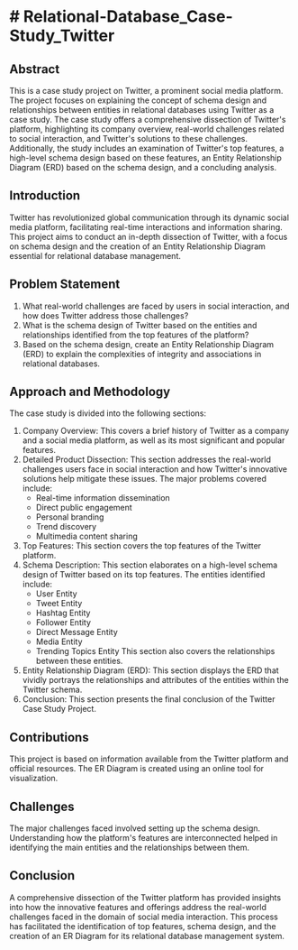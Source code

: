 # # Relational-Database_Case-Study_Twitter

## Abstract
This is a case study project on Twitter, a prominent social media platform. The project focuses on explaining the concept of schema design and relationships between entities in relational databases using Twitter as a case study. The case study offers a comprehensive dissection of Twitter's platform, highlighting its company overview, real-world challenges related to social interaction, and Twitter's solutions to these challenges. Additionally, the study includes an examination of Twitter's top features, a high-level schema design based on these features, an Entity Relationship Diagram (ERD) based on the schema design, and a concluding analysis.

## Introduction
Twitter has revolutionized global communication through its dynamic social media platform, facilitating real-time interactions and information sharing. This project aims to conduct an in-depth dissection of Twitter, with a focus on schema design and the creation of an Entity Relationship Diagram essential for relational database management.

## Problem Statement
1. What real-world challenges are faced by users in social interaction, and how does Twitter address those challenges?
2. What is the schema design of Twitter based on the entities and relationships identified from the top features of the platform?
3. Based on the schema design, create an Entity Relationship Diagram (ERD) to explain the complexities of integrity and associations in relational databases.

## Approach and Methodology
The case study is divided into the following sections:
1. Company Overview: This covers a brief history of Twitter as a company and a social media platform, as well as its most significant and popular features.
2. Detailed Product Dissection: This section addresses the real-world challenges users face in social interaction and how Twitter's innovative solutions help mitigate these issues. The major problems covered include:
   - Real-time information dissemination
   - Direct public engagement
   - Personal branding 
   - Trend discovery
   - Multimedia content sharing
3. Top Features: This section covers the top features of the Twitter platform.
4. Schema Description: This section elaborates on a high-level schema design of Twitter based on its top features. The entities identified include:
   - User Entity
   - Tweet Entity
   - Hashtag Entity
   - Follower Entity
   - Direct Message Entity
   - Media Entity
   - Trending Topics Entity
   This section also covers the relationships between these entities.
5. Entity Relationship Diagram (ERD): This section displays the ERD that vividly portrays the relationships and attributes of the entities within the Twitter schema.
6. Conclusion: This section presents the final conclusion of the Twitter Case Study Project.

## Contributions
This project is based on information available from the Twitter platform and official resources. The ER Diagram is created using an online tool for visualization.

## Challenges
The major challenges faced involved setting up the schema design. Understanding how the platform's features are interconnected helped in identifying the main entities and the relationships between them.

## Conclusion
A comprehensive dissection of the Twitter platform has provided insights into how the innovative features and offerings address the real-world challenges faced in the domain of social media interaction. This process has facilitated the identification of top features, schema design, and the creation of an ER Diagram for its relational database management system.
